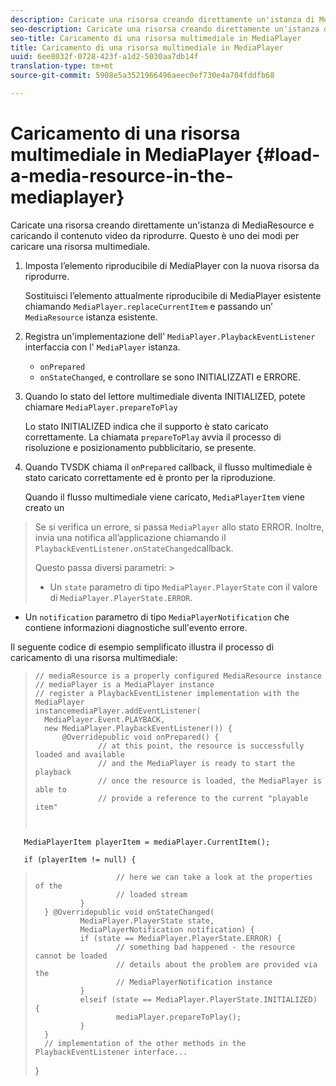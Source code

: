 ```yaml
---
description: Caricate una risorsa creando direttamente un'istanza di MediaResource e caricando il contenuto video da riprodurre. Questo è uno dei modi per caricare una risorsa multimediale.
seo-description: Caricate una risorsa creando direttamente un'istanza di MediaResource e caricando il contenuto video da riprodurre. Questo è uno dei modi per caricare una risorsa multimediale.
seo-title: Caricamento di una risorsa multimediale in MediaPlayer
title: Caricamento di una risorsa multimediale in MediaPlayer
uuid: 6ee8032f-0728-423f-a1d2-5030aa7db14f
translation-type: tm+mt
source-git-commit: 5908e5a3521966496aeec0ef730e4a704fddfb68

---
```



# Caricamento di una risorsa multimediale in MediaPlayer {#load-a-media-resource-in-the-mediaplayer}

Caricate una risorsa creando direttamente un&#39;istanza di MediaResource e caricando il contenuto video da riprodurre. Questo è uno dei modi per caricare una risorsa multimediale.

1. Imposta l’elemento riproducibile di MediaPlayer con la nuova risorsa da riprodurre.

   Sostituisci l’elemento attualmente riproducibile di MediaPlayer esistente chiamando `MediaPlayer.replaceCurrentItem` e passando un’ `MediaResource` istanza esistente.

1. Registra un&#39;implementazione dell&#39; `MediaPlayer.PlaybackEventListener` interfaccia con l&#39; `MediaPlayer` istanza.

   * `onPrepared`
   * `onStateChanged`, e controllare se sono INITIALIZZATI e ERRORE.

1. Quando lo stato del lettore multimediale diventa INITIALIZED, potete chiamare `MediaPlayer.prepareToPlay`

   Lo stato INITIALIZED indica che il supporto è stato caricato correttamente. La chiamata `prepareToPlay` avvia il processo di risoluzione e posizionamento pubblicitario, se presente.
1. Quando TVSDK chiama il `onPrepared` callback, il flusso multimediale è stato caricato correttamente ed è pronto per la riproduzione.

   Quando il flusso multimediale viene caricato, `MediaPlayerItem` viene creato un
>Se si verifica un errore, si passa `MediaPlayer` allo stato ERROR. Inoltre, invia una notifica all’applicazione chiamando il `PlaybackEventListener.onStateChanged`callback.
>
>Questo passa diversi parametri: >
>* Un `state` parametro di tipo `MediaPlayer.PlayerState` con il valore di `MediaPlayer.PlayerState.ERROR`.
   >
   >
* Un `notification` parametro di tipo `MediaPlayerNotification` che contiene informazioni diagnostiche sull&#39;evento errore.


Il seguente codice di esempio semplificato illustra il processo di caricamento di una risorsa multimediale:

>```java>
>// mediaResource is a properly configured MediaResource instance 
>// mediaPlayer is a MediaPlayer instance 
>// register a PlaybackEventListener implementation with the MediaPlayer  
>instancemediaPlayer.addEventListener( 
>   MediaPlayer.Event.PLAYBACK, 
>   new MediaPlayer.PlaybackEventListener()) { 
>       @Overridepublic void onPrepared() { 
>               // at this point, the resource is successfully loaded and available 
>               // and the MediaPlayer is ready to start the playback 
>               // once the resource is loaded, the MediaPlayer is able to 
>               // provide a reference to the current "playable item" 
> 
>        
       MediaPlayerItem playerItem = mediaPlayer.CurrentItem(); 
> 
>        
       if (playerItem != null) {     
>                       // here we can take a look at the properties of the     
>                       // loaded stream 
>               } 
>       } @Overridepublic void onStateChanged( 
>               MediaPlayer.PlayerState state,  
>               MediaPlayerNotification notification) { 
>               if (state == MediaPlayer.PlayerState.ERROR) { 
>                       // something bad happened - the resource cannot be loaded    
>                       // details about the problem are provided via the  
>                       // MediaPlayerNotification instance 
>               }  
>               elseif (state == MediaPlayer.PlayerState.INITIALIZED) {     
>                       mediaPlayer.prepareToPlay(); 
>               } 
>       } 
>       // implementation of the other methods in the PlaybackEventListener interface... 
>} 
>
>
```>


